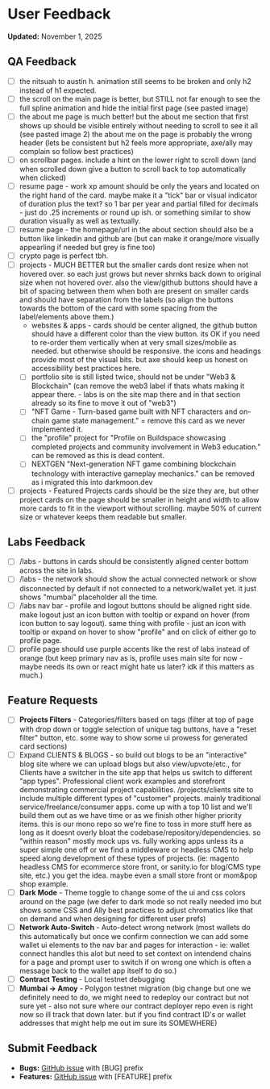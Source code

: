 # User Feedback

**Updated:** November 1, 2025

## QA Feedback

- [ ] the nitsuah to austin h. animation still seems to be broken and only h2 instead of h1 expected.
- [ ] the scroll on the main page is better, but STILL not far enough to see the full spline animation and hide the initial first page (see pasted image)
- [ ] the about me page is much better! but the about me section that first shows up should be visible entirely without needing to scroll to see it all (see pasted image 2) the about me on the page is probably the wrong header (lets be consistent but h2 feels more appropriate, axe/ally may complain so follow best practices)
- [ ] on scrollbar pages. include a hint on the lower right to scroll down (and when scrolled down give a button to scroll back to top automatically when clicked)
- [ ] resume page - work xp amount should be only the years and located on the right hand of the card. maybe make it a "tick" bar or visual indicator of duration plus the text? so 1 bar per year and partial filled for decimals - just do .25 increments or round up ish. or something similar to show duration visually as well as textually.
- [ ] resume page - the homepage/url in the about section should also be a button like linkedin and github are (but can make it orange/more visually appearling if needed but grey is fine too)
- [ ] crypto page is perfect tbh.
- [ ] projects - MUCH BETTER but the smaller cards dont resize when not hovered over. so each just grows but never shrnks back down to original size when not hovered over. also the view/github buttons should have a bit of spacing between them when both are present on smaller cards and should have separation from the labels (so align the buttons towards the bottom of the card with some spacing from the label/elements above them.)
  - websites & apps - cards should be center aligned, the github button should have a different color than the view button. its OK if you need to re-order them vertically when at very small sizes/mobile as needed. but otherwise should be responsive. the icons and headings provide most of the visual bits. but axe should keep us honest on accessibility best practices here.
  - [ ] portfolio site is still listed twice, should not be under "Web3 & Blockchain" (can remove the web3 label if thats whats making it appear there. - labs is on the site map there and in that section already so its fine to move it out of "web3")
  - [ ] "NFT Game - Turn-based game built with NFT characters and on-chain game state management." = remove this card as we never implemented it.
  - [ ] the "profile" project for "Profile on Buildspace showcasing completed projects and community involvement in Web3 education." can be removed as this is dead content.
  - [ ] NEXTGEN "Next-generation NFT game combining blockchain technology with interactive gameplay mechanics." can be removed as i migrated this into darkmoon.dev
- [ ] projects - Featured Projects cards should be the size they are, but other project cards on the page should be smaller in height and width to allow more cards to fit in the viewport without scrolling. maybe 50% of current size or whatever keeps them readable but smaller.

## Labs Feedback

- [ ] /labs - buttons in cards should be consistently aligned center bottom across the site in labs.
- [ ] /labs - the network should show the actual connected network or show disconnected by default if not connected to a network/wallet yet. it just shows "mumbai" placeholder all the time.
- [ ] /labs nav bar - profile and logout buttons should be aligned right side. make logout just an icon button with tooltip or expand on hover (from icon button to say logout). same thing with profile - just an icon with tooltip or expand on hover to show "profile" and on click of either go to profile page.
- [ ] profile page should use purple accents like the rest of labs instead of orange (but keep primary nav as is, profile uses main site for now - maybe needs its own or react might hate us later? idk if this matters as much.)

## Feature Requests

- [ ] **Projects Filters** - Categories/filters based on tags (filter at top of page with drop down or toggle selection of unique tag buttons, have a "reset filter" button, etc. some way to show some ui prowess for generated card sections)
- [ ] Expand CLIENTS & BLOGS - so build out blogs to be an "interactive" blog site where we can upload blogs but also view/upvote/etc., for Clients have a switcher in the site app that helps us switch to different "app types". Professional client work examples and storefront demonstrating commercial project capabilities. /projects/clients site to include multiple different types of "customer" projects. mainly traditional service/freelance/consumer apps. come up with a top 10 list and we'll build them out as we have time or as we finish other higher priority items. this is our mono repo so we're fine to toss in more stuff here as long as it doesnt overly bloat the codebase/repository/dependencies. so "within reason" mostly mock ups vs. fully working apps unless its a super simple one off or we find a middleware or headless CMS to help speed along development of these types of projects. (ie: magento headless CMS for ecommerce store front, or sanity.io for blog/CMS type site, etc.) you get the idea. maybe even a small store front or mom&pop shop example.
- [ ] **Dark Mode** - Theme toggle to change some of the ui and css colors around on the page (we defer to dark mode so not really needed imo but shows some CSS and Ally best practices to adjust chromatics like that on demand and when designing for different user prefs)
- [ ] **Network Auto-Switch** - Auto-detect wrong network (most wallets do this automatically but once we confirm connection we can add some wallet ui elements to the nav bar and pages for interaction - ie: wallet connect handles this alot but need to set context on intendend chains for a page and prompt user to switch if on wrong one which is often a message back to the wallet app itself to do so.)
- [ ] **Contract Testing** - Local testnet debugging
- [ ] **Mumbai → Amoy** - Polygon testnet migration (big change but one we definitely need to do, we might need to redeploy our contract but not sure yet - also not sure where our contract deployer repo even is right now so ill track that down later. but if you find contract ID's or wallet addresses that might help me out im sure its SOMEWHERE)

## Submit Feedback

- **Bugs:** [GitHub issue](https://github.com/Nitsuah-Labs/nitsuah-io/issues) with [BUG] prefix
- **Features:** [GitHub issue](https://github.com/Nitsuah-Labs/nitsuah-io/issues) with [FEATURE] prefix

